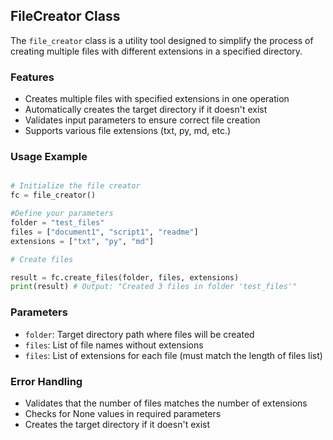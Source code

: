 ## FileCreator Class

The `file_creator` class is a utility tool designed to simplify the process of creating multiple files with different extensions in a specified directory.

### Features
- Creates multiple files with specified extensions in one operation
- Automatically creates the target directory if it doesn't exist
- Validates input parameters to ensure correct file creation
- Supports various file extensions (txt, py, md, etc.)

### Usage Example

```python

# Initialize the file creator
fc = file_creator()

#Define your parameters
folder = "test_files"
files = ["document1", "script1", "readme"]
extensions = ["txt", "py", "md"]

# Create files

result = fc.create_files(folder, files, extensions)
print(result) # Output: "Created 3 files in folder 'test_files'"
```


### Parameters
- `folder`: Target directory path where files will be created
- `files`: List of file names without extensions
- `files`: List of extensions for each file (must match the length of files list)

### Error Handling
- Validates that the number of files matches the number of extensions
- Checks for None values in required parameters
- Creates the target directory if it doesn't exist
